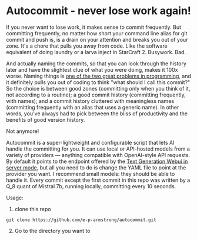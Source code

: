 # Autocommit - never lose work again!

If you never want to lose work, it makes sense to commit frequently. But committing frequently, no matter how short your command line alias for git commit and push is, is a drain on your attention and breaks you out of your zone. It's a chore that pulls you away from code. Like the software equivalent of doing laundry or a larva inject in StarCraft 2. Busywork. Bad.

And actually naming the commits, so that you can look through the history later and have the slightest clue of what you were doing, makes it 100x worse. Naming things is [one of the two great problems in programming](https://martinfowler.com/bliki/TwoHardThings.html), and it definitely pulls you out of coding to think "what should I call this commit?" So the choice is between good zones (committing only when you think of it, not according to a routine); a good commit history (committing frequently, with names); and a commit history cluttered with meaningless names (committing frequently with an alias that uses a generic name). In other words, you've always had to pick between the bliss of productivity and the benefits of good version history.

Not anymore!

Autocommit is a super-lightweight and configurable script that lets AI handle the committing for you. It can use local or API-hosted models from a variety of providers — anything compatible with OpenAI-style API requests. By default it points to the endpoint offered by the [Text Generation Webui in server mode](https://github.com/oobabooga/text-generation-webui), but all you need to do is change the YAML file to point at the provider you want. I recommend small models: they should be able to handle it. Every commit except the first commit in this repo was written by a Q_8 quant of Mistral 7b, running locally, committing every 10 seconds.

Usage:

1. clone this repo
```
git clone https://github.com/e-p-armstrong/autocommit.git
```

2. Go to the directory you want to